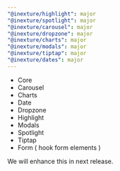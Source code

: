```yaml
---
"@inexture/highlight": major
"@inexture/spotlight": major
"@inexture/carousel": major
"@inexture/dropzone": major
"@inexture/charts": major
"@inexture/modals": major
"@inexture/tiptap": major
"@inexture/dates": major
---
```


- Core
- Carousel
- Charts
- Date
- Dropzone
- Highlight
- Modals
- Spotlight
- Tiptap
- Form ( hook form elements )

We will enhance this in next release.
